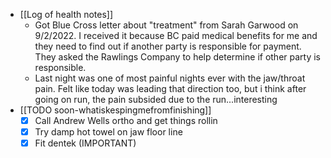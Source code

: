   * [[Log of health notes]]
    * Got Blue Cross letter about "treatment" from Sarah Garwood on 9/2/2022. I received it because BC paid medical benefits for me and they need to find out if another party is responsible for payment. They asked the Rawlings Company to help determine if other party is responsible. 
    * Last night was one of most painful nights ever with the jaw/throat pain. Felt like today was leading that direction too, but i think after going on run, the pain subsided due to the run...interesting
  * [[TODO soon-whatiskespingmefromfinishing]]
    * [x] Call Andrew Wells ortho and get things rollin
    * [x] Try damp hot towel on jaw floor line
    * [x] Fit dentek (IMPORTANT)